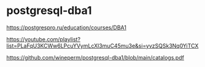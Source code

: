 # postgresql-dba1

https://postgrespro.ru/education/courses/DBA1

https://youtube.com/playlist?list=PLaFqU3KCWw6LPcuYVymLcXl3muC45mu3e&si=yvzSQSk3Nq0YiTCX

https://github.com/wineperm/postgresql-dba1/blob/main/catalogs.pdf
